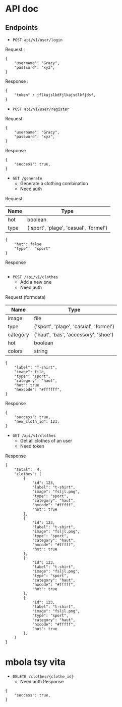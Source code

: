 # API doc

## Endpoints

- `POST api/v1/user/login`

Request : 
```
{
    "username": "Gracy",
    "password": "xyz",
}

```
Response : 
```
{
    "token" : jflkajslkdfjlkajsdlkfjdsf,
}
```

- `POST api/v1/user/register`

Request
```
{
    "username": "Gracy",
    "password": "xyz",
}
```

Response
```
{
    "success": true,
}
```

- `GET /generate`
    - Generate a clothing combination
    - Need auth

Request

| Name | Type                                   |
| ---- | -------------------------------------- |
| hot  | boolean                                |
| type | ('sport', 'plage', 'casual', 'formel') |

```
{
    "hot": false
    "type":  "sport"
}
```

Response
```
```

- `POST /api/v1/clothes`
    - Add a new one
    - Need auth

Request 
(formdata)

| Name     | Type                                   |
| -------- | -------------------------------------- |
| image    | file                                   |
| type     | ('sport', 'plage', 'casual', 'formel') |
| category | ('haut', 'bas', 'accessory', 'shoe')   |
| hot      | boolean                                |
| colors   | string                                 |

```
{
    "label": "T-shirt",
    "image": file,
    "type": "sport",
    "category": "haut",
    "hot": true
    "hexcode": "#ffffff",
}
```

Response 
```
{
    "success": true,
    "new_cloth_id": 123,
}
```
- `GET /api/v1/clothes`
    - Get all clothes of an user
    - Need token

Response
```
{
    "total":  4,
    "clothes": [
        {
            "id": 123,
            "label": "t-shirt",
            "image": "fsljl.png",
            "type": "sport",
            "category": "haut",
            "hxcode": "#fffff",
            "hot": true
        },
        {
            "id": 123,
            "label": "t-shirt",
            "image": "fsljl.png",
            "type": "sport",
            "category": "haut",
            "hxcode": "#fffff",
            "hot": true
        },
        {
            "id": 123,
            "label": "t-shirt",
            "image": "fsljl.png",
            "type": "sport",
            "category": "haut",
            "hxcode": "#fffff",
            "hot": true
        },
        {
            "id": 123,
            "label": "t-shirt",
            "image": "fsljl.png",
            "type": "sport",
            "category": "haut",
            "hxcode": "#fffff",
            "hot": true
        },
    ]
}
```
# mbola tsy vita
- `DELETE /clothes/{clothe_id}`
    - Need auth
Response
```
{
    "success": true,
}
```